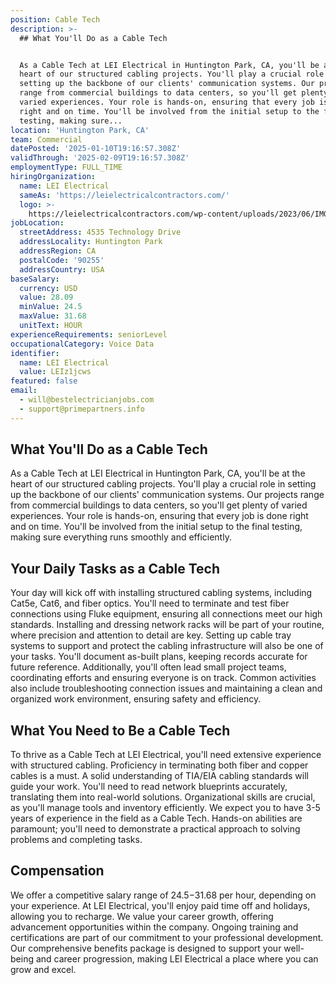 ```yaml
---
position: Cable Tech
description: >-
  ## What You'll Do as a Cable Tech


  As a Cable Tech at LEI Electrical in Huntington Park, CA, you'll be at the
  heart of our structured cabling projects. You'll play a crucial role in
  setting up the backbone of our clients' communication systems. Our projects
  range from commercial buildings to data centers, so you'll get plenty of
  varied experiences. Your role is hands-on, ensuring that every job is done
  right and on time. You'll be involved from the initial setup to the final
  testing, making sure...
location: 'Huntington Park, CA'
team: Commercial
datePosted: '2025-01-10T19:16:57.308Z'
validThrough: '2025-02-09T19:16:57.308Z'
employmentType: FULL_TIME
hiringOrganization:
  name: LEI Electrical
  sameAs: 'https://leielectricalcontractors.com/'
  logo: >-
    https://leielectricalcontractors.com/wp-content/uploads/2023/06/IMG_2720-e1686941081414-1024x614-1.png
jobLocation:
  streetAddress: 4535 Technology Drive
  addressLocality: Huntington Park
  addressRegion: CA
  postalCode: '90255'
  addressCountry: USA
baseSalary:
  currency: USD
  value: 28.09
  minValue: 24.5
  maxValue: 31.68
  unitText: HOUR
experienceRequirements: seniorLevel
occupationalCategory: Voice Data
identifier:
  name: LEI Electrical
  value: LEIz1jcws
featured: false
email:
  - will@bestelectricianjobs.com
  - support@primepartners.info
---
```




## What You'll Do as a Cable Tech

As a Cable Tech at LEI Electrical in Huntington Park, CA, you'll be at the heart of our structured cabling projects. You'll play a crucial role in setting up the backbone of our clients' communication systems. Our projects range from commercial buildings to data centers, so you'll get plenty of varied experiences. Your role is hands-on, ensuring that every job is done right and on time. You'll be involved from the initial setup to the final testing, making sure everything runs smoothly and efficiently.

## Your Daily Tasks as a Cable Tech

Your day will kick off with installing structured cabling systems, including Cat5e, Cat6, and fiber optics. You'll need to terminate and test fiber connections using Fluke equipment, ensuring all connections meet our high standards. Installing and dressing network racks will be part of your routine, where precision and attention to detail are key. Setting up cable tray systems to support and protect the cabling infrastructure will also be one of your tasks. You'll document as-built plans, keeping records accurate for future reference. Additionally, you'll often lead small project teams, coordinating efforts and ensuring everyone is on track. Common activities also include troubleshooting connection issues and maintaining a clean and organized work environment, ensuring safety and efficiency.

## What You Need to Be a Cable Tech

To thrive as a Cable Tech at LEI Electrical, you'll need extensive experience with structured cabling. Proficiency in terminating both fiber and copper cables is a must. A solid understanding of TIA/EIA cabling standards will guide your work. You'll need to read network blueprints accurately, translating them into real-world solutions. Organizational skills are crucial, as you'll manage tools and inventory efficiently. We expect you to have 3-5 years of experience in the field as a Cable Tech. Hands-on abilities are paramount; you'll need to demonstrate a practical approach to solving problems and completing tasks.

## Compensation

We offer a competitive salary range of $24.5-$31.68 per hour, depending on your experience. At LEI Electrical, you'll enjoy paid time off and holidays, allowing you to recharge. We value your career growth, offering advancement opportunities within the company. Ongoing training and certifications are part of our commitment to your professional development. Our comprehensive benefits package is designed to support your well-being and career progression, making LEI Electrical a place where you can grow and excel.